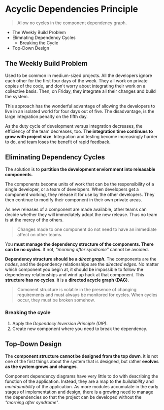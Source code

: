 # Acyclic Dependencies Principle

> Allow no cycles in the component dependency graph.

* The Weekly Build Problem
* Elimnating Dependency Cycles
  * Breaking the Cycle
* Top-Down Design

## The Weekly Build Problem

Used to be common in medium-sized projects. All the developers ignore each other for the first four days of the week. They all work on private copies of the code, and don't worry about integrating their work on a collective basis. Then, on Friday, they integrate all their changes and build the system.

This approach has the wonderful advantage of allowing the developers to live in an isolated world for four days out of five. The disadvantage, is the large integration penalty on the fifth day.

As the duty cycle of development versus integration decreases, the efficiency of the team decreases, too. **The integration time continues to grow with project size**. Integration and testing become increasingly harder to do, and team loses the benefit of rapid feedback.

## Eliminating Dependency Cycles

The solution is to **partition the development enviornment into releasable components**.

The components become units of work that can be the responsibility of a single developer, or a team of developers. When developers get a component working, they release it for use by the other developers. They then continue to modify their component in their own private areas.

As new releases of a component are made available, other teams can decide whether they will immediately adopt the new release. Thus no team is at the mercy of the others.

> Changes made to one component do not need to have an immediate affect on other teams.

You **must manage the dependency structure of the components. There can be no cycles**. If not, *"morning after syndrome"* cannot be avoided.

**Dependency structure should be a _direct graph_**. The components are the *nodes*, and the dependency relationships are the *directed edges*. No matter which component you begin at, it should be impossible to follow the dependency relationships and wind up hack at that component. This **structure has no cycles**. it is a **directed acycle graph (DAG)**.

> Comonent structure is volatile in the presence of changing requirements and must always be monitored for cycles. When cycles occur, they must be broken somehow.

### Breaking the cycle

1. Apply the *Dependecy Inversion Principle (DIP)*.
2. Create new component where you need to break the dependency.

## Top-Down Design

The **component structure cannot be designed from the top down**. it is not one of the first things about the system that is designed, but rather **evolves as the system grows and changes**.

Component dependency diagrams have very little to do with describing the function of the application. Instead, they are a map to the *buildability* and *maintainability* of the application. As more modules accumulate in the early stages of implementation and design, there is a growing need to manage the dependencies so that the project can be developed without the *"morning after syndrome"*.
